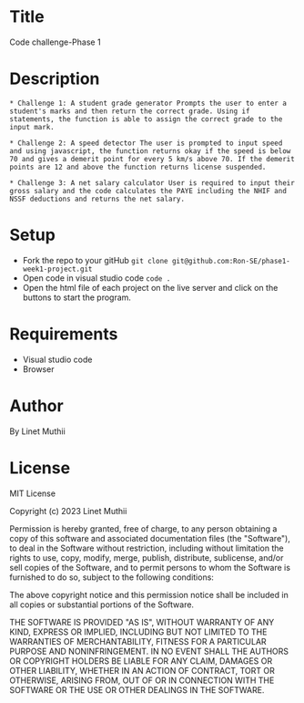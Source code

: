 # Title 
Code challenge-Phase 1

# Description

    * Challenge 1: A student grade generator Prompts the user to enter a student's marks and then return the correct grade. Using if statements, the function is able to assign the correct grade to the input mark.

    * Challenge 2: A speed detector The user is prompted to input speed and using javascript, the function returns okay if the speed is below 70 and gives a demerit point for every 5 km/s above 70. If the demerit points are 12 and above the function returns license suspended.

    * Challenge 3: A net salary calculator User is required to input their gross salary and the code calculates the PAYE including the NHIF and NSSF deductions and returns the net salary.

# Setup 
* Fork the repo to your gitHub
`git clone git@github.com:Ron-SE/phase1-week1-project.git` 
* Open code in visual studio code `code .` 
* Open the html file of each project on the live server and click on the buttons to start the program.

# Requirements 
* Visual studio code
* Browser

# Author 
By Linet Muthii

# License 
MIT License

Copyright (c) 2023 Linet Muthii

Permission is hereby granted, free of charge, to any person obtaining a copy
of this software and associated documentation files (the "Software"), to deal
in the Software without restriction, including without limitation the rights
to use, copy, modify, merge, publish, distribute, sublicense, and/or sell
copies of the Software, and to permit persons to whom the Software is
furnished to do so, subject to the following conditions:

The above copyright notice and this permission notice shall be included in all
copies or substantial portions of the Software.

THE SOFTWARE IS PROVIDED "AS IS", WITHOUT WARRANTY OF ANY KIND, EXPRESS OR
IMPLIED, INCLUDING BUT NOT LIMITED TO THE WARRANTIES OF MERCHANTABILITY,
FITNESS FOR A PARTICULAR PURPOSE AND NONINFRINGEMENT. IN NO EVENT SHALL THE
AUTHORS OR COPYRIGHT HOLDERS BE LIABLE FOR ANY CLAIM, DAMAGES OR OTHER
LIABILITY, WHETHER IN AN ACTION OF CONTRACT, TORT OR OTHERWISE, ARISING FROM,
OUT OF OR IN CONNECTION WITH THE SOFTWARE OR THE USE OR OTHER DEALINGS IN THE
SOFTWARE.